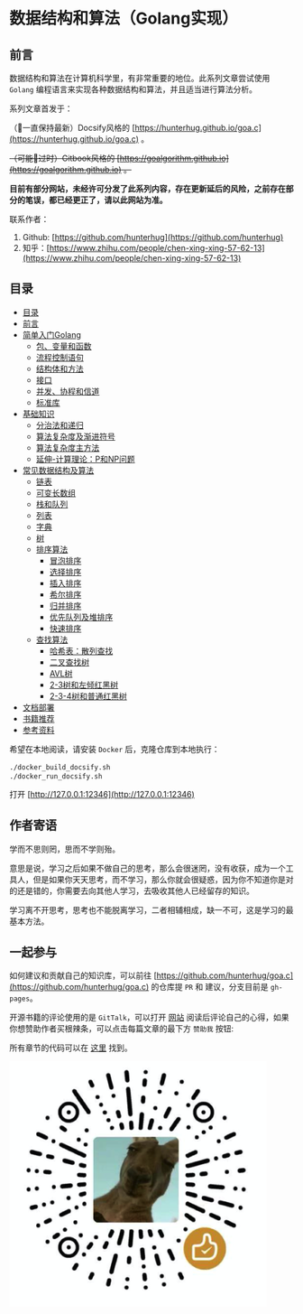 # 数据结构和算法（Golang实现）

## 前言

数据结构和算法在计算机科学里，有非常重要的地位。此系列文章尝试使用 `Golang` 编程语言来实现各种数据结构和算法，并且适当进行算法分析。

系列文章首发于：

（🤔一直保持最新）Docsify风格的 [https://hunterhug.github.io/goa.c](https://hunterhug.github.io/goa.c) 。

 <del>（可能🍒过时）Gitbook风格的 [https://goalgorithm.github.io](https://goalgorithm.github.io) 。 </del>

**目前有部分网站，未经许可分发了此系列内容，存在更新延后的风险，之前存在部分的笔误，都已经更正了，请以此网站为准。**

联系作者：

1. Github: [https://github.com/hunterhug](https://github.com/hunterhug)
2. 知乎：[https://www.zhihu.com/people/chen-xing-xing-57-62-13](https://www.zhihu.com/people/chen-xing-xing-57-62-13)

## 目录

* [目录](README.md)
* [前言](basic/before.md)
* [简单入门Golang](golang/README.md)
    * [包、变量和函数](golang/basic.md)
    * [流程控制语句](golang/logic.md)
    * [结构体和方法](golang/struct.md)
    * [接口](golang/interface.md)
    * [并发、协程和信道](golang/concurrent.md)
    * [标准库](golang/lib.md)
* [基础知识](basic/README.md)
    * [分治法和递归](basic/rescuvie.md)
    * [算法复杂度及渐进符号](basic/dregee.md)
    * [算法复杂度主方法](basic/master_method.md)
    * [延伸-计算理论：P和NP问题](basic/p.md)   
* [常见数据结构及算法](algorithm/README.md)
    * [链表](algorithm/link.md)
    * [可变长数组](algorithm/array_change.md)
    * [栈和队列](algorithm/stack_queues.md)
    * [列表](algorithm/list.md)
    * [字典](algorithm/dict.md)
    * [树](algorithm/tree.md)
    * [排序算法](algorithm/sort.md)
        * [冒泡排序](algorithm/sort/bubble_sort.md)
        * [选择排序](algorithm/sort/select_sort.md)
        * [插入排序](algorithm/sort/insert_sort.md)
        * [希尔排序](algorithm/sort/shell_sort.md)
        * [归并排序](algorithm/sort/merge_sort.md)
        * [优先队列及堆排序](algorithm/heaplike/heaps.md)
        * [快速排序](algorithm/sort/quick_sort.md)
    * [查找算法](algorithm/search.md)
        * [哈希表：散列查找](algorithm/search/hash_find.md)
        * [二叉查找树](algorithm/search/bs_tree.md)
        * [AVL树](algorithm/search/avl_tree.md)
        * [2-3树和左倾红黑树](algorithm/search/llrb_tree.md)
        * [2-3-4树和普通红黑树](algorithm/search/rb_tree.md)
* [文档部署](doc/install.md)
* [书籍推荐](doc/book.md)
* [参考资料](basic/refer.md)

希望在本地阅读，请安装 `Docker` 后，克隆仓库到本地执行：

```
./docker_build_docsify.sh
./docker_run_docsify.sh
```

打开 [http://127.0.0.1:12346](http://127.0.0.1:12346)

## 作者寄语

学而不思则罔，思而不学则殆。

意思是说，学习之后如果不做自己的思考，那么会很迷罔，没有收获，成为一个工具人，但是如果你天天思考，而不学习，那么你就会很疑惑，因为你不知道你是对的还是错的，你需要去向其他人学习，去吸收其他人已经留存的知识。

学习离不开思考，思考也不能脱离学习，二者相辅相成，缺一不可，这是学习的最基本方法。

## 一起参与

如何建议和贡献自己的知识库，可以前往 [https://github.com/hunterhug/goa.c](https://github.com/hunterhug/goa.c) 的仓库提 `PR` 和 建议，分支目前是 `gh-pages`。

开源书籍的评论使用的是 `GitTalk`，可以打开 [网站](https://hunterhug.github.io/goa.c) 阅读后评论自己的心得，如果你想赞助作者买根辣条，可以点击每篇文章的最下方 `赞助我` 按钮:

所有章节的代码可以在 [这里](https://github.com/hunterhug/goa.c/tree/master/code) 找到。

![/weixin.png](./weixin.png)
